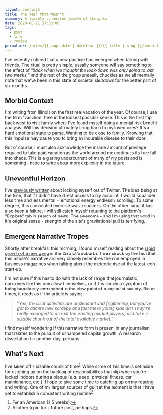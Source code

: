 ```yaml
---
layout: post.njk
title: The Year that Wasn't
summary: A loosely connected jumble of thoughts 
date: 2020-08-21 17:00:00
tags:
  - post
  - life
  - review
permalink: /notes/{{ page.date | dateYear }}/{{ title | slug }}/index.html
---
```


I've recently noticed that a new pastime has emerged when talking with friends. The ritual is pretty simple, usually someone will say something to the effect of "_back when we thought the lock-down was only going to last two weeks,_" and the rest of the group uneasily chuckles as we all mentally note that we've been in this state of societal shutdown for the better part of six months. 

## Morbid Context

I'm writing from Illinois on the first real vacation of the year. Of course, I use the term 'vacation' here in the loosest possible sense. This is the first trip back west to visit family where I've found myself doing a mental risk benefit analysis. Will this decision ultimately bring harm to my loved ones? It's a hard emotional state to parse. Wanting to be close to family. Knowing that this impulse may cause you to bring an incurable disease to their door.

But of course, I must also acknowledge the insane amount of privilege required to take paid vacation as the world around me continues its free fall into chaos. This is a glaring undercurrent of many of my posts and is something I hope to write about more explicitly in the future.

## Uneventful Horizon

I've [previously written](../kill-the-feed/) about locking myself out of Twitter. The idea being at the time, that if I didn't have direct access to my account, I would squander less time and less mental + emotional energy endlessly scrolling. To some degree, this convoluted exercise was a success. On the other hand, it has also been a failure. I will still catch myself returning to the platform's "Explore" tab in search of news. The awesome - and I'm using that word in it's original sense - strength of the site's gravitational pull is terrifying.

## Emergent Narrative Tropes

Shortly after breakfast this morning, I found myself reading about the [rapid growth of a new gang](https://www.washingtonpost.com/local/public-safety/reccless-tigers-gang-indictments/2020/08/20/fb3543b8-d8af-11e9-a688-303693fb4b0b_story.html) in the District's suburbs. I was struck by the fact that this article's narrative arc very closely resembles the one employed in business magazines when talking about the meteoric rise of the latest tech start-up. 

I'm not sure if this has to do with the lack of range that journalistic narratives like this one allow themselves, or if it is simply a symptom of being hopelessly entrenched in the view point of a capitalist society. But at times, it reads as if the article is saying:

> _"Yes, the illicit activities are unpleasant and frightening, but you've got to admire how scrappy and fast these young kids are! They've really managed to disrupt the existing market players, and take a sizable chunk out of the total available market."_

I find myself wondering if this narrative form is present in any journalism that relates to the pursuit of unhampered capital growth. A research dissertation for another day, perhaps.

## What's Next

I've taken off a sizable chunk of time<sup><a id="ref-1" rel="footnote" href="#footnote-1">1</a></sup>. While some of this time is set aside for catching up on the backlog of responsibilities that slip when you're locked indoors during a plague (e.g. sleep, physical fitness, car maintenance, etc.), I hope to give some time to catching up on my reading and writing. One of my largest sources of guilt at the moment is that I have yet to establish a consistent writing routine<sup><a id="ref-2" rel="footnote" href="#footnote-2">2</a></sup>.

<ol>
  <li id="footnote-1" class="footnote-text">For an American (2.5 weeks).<a href="#ref-1" rel="footnote-jumpback">↪</a></li>
  <li id="footnote-2" class="footnote-text">Another topic for a future post, perhaps.<a href="#ref-2" rel="footnote-jumpback">↪</a></li>
</ol>